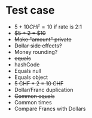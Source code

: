 # Test case

- $5 + 10 CHF = 10$ if rate is 2:1
- ~~$5 * 2 = $10~~
- ~~Make "amount" private~~
- ~~Dollar side effects?~~
- Money rounding?
- ~~equals~~
- hashCode
- Equals null
- Equals object
- ~~5 CHF \* 2 = 10 CHF~~
- Dollar/Franc duplication
- ~~Common equals~~
- Common times
- Compare Francs with Dollars
